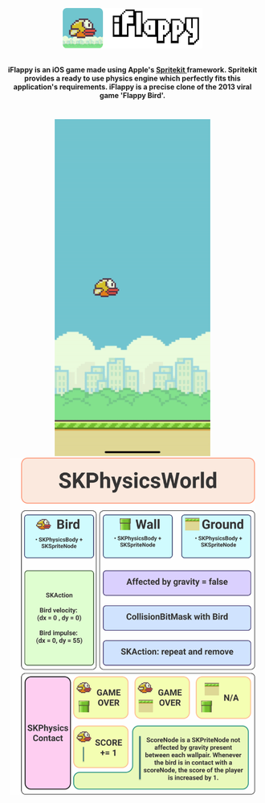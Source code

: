 <p align = "center"><img src = "Assets/banner.png" width = "55%"</p>
<br> <br>
<p align = "center">
  <b>
iFlappy is an iOS game made using Apple's <a href = "https://developer.apple.com/documentation/spritekit/">Spritekit </a> framework. Spritekit provides a ready to use physics engine which perfectly fits this application's requirements. iFlappy is a precise clone of the 2013 viral game 'Flappy Bird'.
  </b>
</p>
<h1 align = "center"> </h1>
<p align = "center"> <img src = "Assets/demo.gif" height = "670px"> <img src = "Assets/diag.png" height = "670px"> </p>
<h1 align = "center"> </h1>
